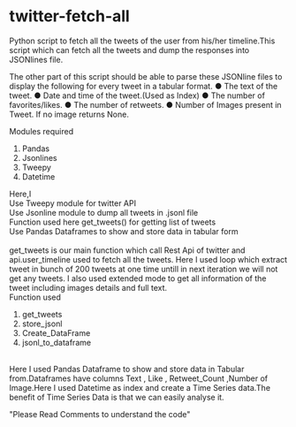 # twitter-fetch-all
Python script to fetch all the tweets of the user from his/her timeline.This script which can fetch all the tweets  and dump the responses into JSONlines file.
 
 The other part of this script should be able to parse these JSONline files to display the
 following for every tweet in a tabular format.
● The text of the tweet.
● Date and time of the tweet.(Used as Index)
● The number of favorites/likes.
● The number of retweets.
● Number of Images present in Tweet. If no image returns None.

Modules required
<ol>
 <li>Pandas</li>
 <li>Jsonlines</li>
 <li>Tweepy</li>
 <li>Datetime</li>
</ol>

Here,I<br>
Use Tweepy module for twitter API<br>
Use Jsonline module to dump all tweets in .jsonl file<br>
Function used here get_tweets() for getting list of tweets<br>
Use Pandas Dataframes to show and store data in tabular form<br>
<br>
get_tweets is our main function which call Rest Api of twitter and api.user_timeline used to fetch all the tweets.
Here I used loop which extract tweet in bunch of 200 tweets at one time untill in next iteration we will not get any tweets.
I also used extended mode to get all information of the tweet including images details and full text.
<br>
Function used
<ol>
 <li>get_tweets</li>
 <li>store_jsonl</li>
 <li>Create_DataFrame</li>
 <li>jsonl_to_dataframe</li>
</ol>
<br>
Here I used Pandas Dataframe to show and store data in Tabular from.Dataframes have columns Text , Like , Retweet_Count ,Number of Image.Here I used Datetime as index and create a Time Series data.The benefit of Time Series Data is that we can easily analyse it.




"Please Read Comments to understand the code"
